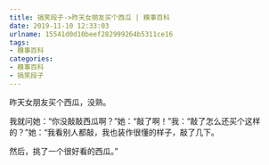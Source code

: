 ```yaml
---
title: 搞笑段子->昨天女朋友买个西瓜 | 糗事百科
date: 2019-11-10 12:33:03
urlname: 15541d0d10beef282999264b5311ce16
tags: 
- 糗事百科
categories:
- 糗事百科
- 搞笑段子
---
```

昨天女朋友买个西瓜，没熟。

我就问她：“你没敲敲西瓜啊？”她：“敲了啊！”我：“敲了怎么还买个这样的？”她：“我看别人都敲，我也装作很懂的样子，敲了几下。

然后，挑了一个很好看的西瓜。”


